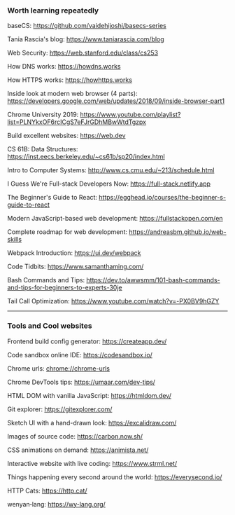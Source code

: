 ### Worth learning repeatedly

baseCS: https://github.com/vaidehijoshi/basecs-series

Tania Rascia's blog: https://www.taniarascia.com/blog

Web Security: https://web.stanford.edu/class/cs253

How DNS works: https://howdns.works

How HTTPS works: https://howhttps.works

Inside look at modern web browser (4 parts): https://developers.google.com/web/updates/2018/09/inside-browser-part1

Chrome University 2019: https://www.youtube.com/playlist?list=PLNYkxOF6rcICgS7eFJrGDhMBwWtdTgzpx

Build excellent websites: https://web.dev

CS 61B: Data Structures: https://inst.eecs.berkeley.edu/~cs61b/sp20/index.html

Intro to Computer Systems: http://www.cs.cmu.edu/~213/schedule.html

I Guess We're Full-stack Developers Now: https://full-stack.netlify.app

The Beginner's Guide to React: https://egghead.io/courses/the-beginner-s-guide-to-react

Modern JavaScript-based web development: https://fullstackopen.com/en

Complete roadmap for web development: https://andreasbm.github.io/web-skills

Webpack Introduction: https://ui.dev/webpack

Code Tidbits: https://www.samanthaming.com/

Bash Commands and Tips: https://dev.to/awwsmm/101-bash-commands-and-tips-for-beginners-to-experts-30je

Tail Call Optimization: https://www.youtube.com/watch?v=-PX0BV9hGZY

---

### Tools and Cool websites

Frontend build config generator: https://createapp.dev/

Code sandbox online IDE: https://codesandbox.io/

Chrome urls: [chrome://chrome-urls](chrome://chrome-urls/)

Chrome DevTools tips: https://umaar.com/dev-tips/

HTML DOM with vanilla JavaScript: https://htmldom.dev/

Git explorer: https://gitexplorer.com/

Sketch UI with a hand-drawn look: https://excalidraw.com/

Images of source code: https://carbon.now.sh/

CSS animations on demand: https://animista.net/

Interactive website with live coding: https://www.strml.net/

Things happening every second around the world: https://everysecond.io/

HTTP Cats: https://http.cat/

wenyan‑lang: https://wy-lang.org/
